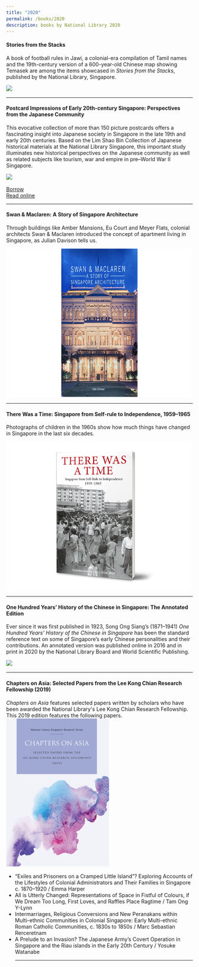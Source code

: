 ```yaml
---
title: "2020"
permalink: /books/2020
description: books by National Library 2020
---
```

#### <a href="/vol-16/issue-4/jan-mar-2021/stacks" style="text-decoration: none; font-weight: bold;">Stories from the Stacks</a>
<p>A book of football rules in Jawi, a colonial-era compilation of Tamil names and the 19th-century version of a 600-year-old Chinese map showing Temasek are among the items showcased in <i>Stories from the Stacks</i>, published by the National Library, Singapore. </p>

<img style="height:400px; width:auto" src="/images/Vol-16-issue-4/Stacks/StoriesfromtheStacks.png">
<hr>

#### <a href="/vol-16/issue-1/apr-jun-2020/history-through-postcards" style="text-decoration: none; font-weight: bold;">Postcard Impressions of Early 20th-century Singapore: Perspectives from the Japanese Community</a> 
This evocative collection of more than 150 picture postcards offers a fascinating insight into Japanese society in Singapore in the late 19th and early 20th centuries. Based on the Lim Shao Bin Collection of Japanese historical materials at the National Library Singapore, this important study illuminates new historical perspectives on the Japanese community as well as related subjects like tourism, war and empire in pre–World War II Singapore.

<img style="height:400px; width:auto" src="/images/Vol-16-issue-1%2FPostcards/Lim_Shao_Bin_mockup.png"> 

[Borrow](https://eservice.nlb.gov.sg/item_holding.aspx?bid=204353382)
<br>[Read online](https://eresources.nlb.gov.sg/printheritage/detail/847f9592-f626-4195-8fc9-ee6830bc8a66.aspx)

<hr>

#### <a href="/vol-17/issue-2/jul-sep-2021/swanandmaclaren" style="text-decoration: none; font-weight: bold;">Swan &amp; Maclaren: A Story of Singapore Architecture</a> 
<p>Through buildings like Amber Mansions, Eu Court and Meyer Flats, colonial architects Swan &amp; Maclaren introduced the concept of apartment living in Singapore, as Julian Davison tells us.</p> 

<img src="/images/vol-17-issue-2/mansions/SwanMaclaren.png" style="height:400px; width:auto">
<hr>

#### <a href="/vol-16/issue-4/jan-mar-2021/young-ones" style="text-decoration: none; font-weight: bold;">There Was a Time: Singapore from Self-rule to Independence, 1959–1965</a> 
<p> Photographs of children in the 1960s show how much things have changed in Singapore in the last six decades.</p> 

<img style="height:400px; width:auto" src="/images/Vol-16-issue-4/youngones/Therewasatime_Cover.png">
<hr>

#### <a href="/vol-16/issue-1/apr-jun-2020/king" style="text-decoration: none; font-weight: bold;">One Hundred Years’ History of the Chinese in Singapore: The Annotated Edition </a> 

Ever since it was first published in 1923, Song Ong Siang’s (1871–1941) <i>One Hundred Years’ History of the Chinese in Singapore</i> has been the standard reference text on some of Singapore’s early Chinese personalities and their contributions. An annotated version was published online in 2016 and in print in 2020 by the National Library Board and World Scientific Publishing.

<img style="height:400px; width:auto" src="/images/Vol-16-issue-1%2Fking/One-hundred-book-mockup.png"> 
<hr>


#### <a style="text-decoration: none; font-weight: bold;" href="https://eresources.nlb.gov.sg/printheritage/detail/0f0f90c6-a7c3-425c-861c-7c7352d09ce6.aspx" target="_blank">Chapters on Asia: Selected Papers from the Lee Kong Chian Research Fellowship (2019)</a> 
<p><i>Chapters on Asia</i> features selected papers written by scholars who have been awarded the National Library's Lee Kong Chian Research Fellowship. This 2019 edition features the following papers. <br>
	
<img style="height:400px; width:auto" src="/images/publications/COA2019-web.jpg">
<ul>
<li> “Exiles and Prisoners on a Cramped Little Island”? Exploring Accounts of the Lifestyles of Colonial Administrators and Their Families in Singapore c. 1870–1920 / Emma Harper </li>
<li> All is Utterly Changed: Representations of Space in Fistful of Colours, if We Dream Too Long, First Loves, and Raffles Place Ragtime / Tam Ong Y-Lynn </li>
<li> Intermarriages, Religious Conversions and New Peranakans within Multi-ethnic Communities in Colonial Singapore: Early Multi-ethnic Roman Catholic Communities, c. 1830s to 1850s / Marc Sebastian Rerceretnam </li>
<li> A Prelude to an Invasion? The Japanese Army’s Covert Operation in Singapore and the Riau islands in the Early 20th Century / Yosuke Watanabe </li>
<hr>